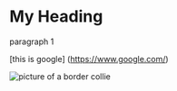# My Heading

paragraph 1

[this is google] (https://www.google.com/)


![picture of a border collie](https://images.app.goo.gl/vWvJ4k4FM9TNGc9v6)
